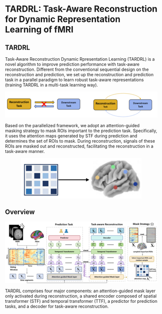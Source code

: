 # TARDRL: Task-Aware Reconstruction for Dynamic Representation Learning of fMRI
## TARDRL
Task-Aware Reconstruction Dynamic Rpresentation Learning (TARDRL) is a novel algorithm to improve prediction performance with task-aware reconstruction. Different from the conventional sequential design on the reconstruction and prediction, we set up the reconstruction and prediction task in a parallel paradigm to learn robust task-aware representations (training TARDRL in a multi-task learning way).
<p align="center">
<img src=assets/idea_img.png />
</p>

Based on the parallelized framework, we adopt an attention-guided masking strategy to mask ROIs important to the prediction task. Specifically, it uses the attention maps generated by STF during prediction and determines the set of ROIs to mask. During reconstruction, signals of these ROIs are masked out and reconstructed, facilitating the reconstruction in a task-aware manner. 
<p align="center">
<img src=assets/idea_img1.png width=400 heigh=150/>
</p>

## Overview
<p align="center">
<img src=assets/model_big.png />
</p>
TARDRL comprises four major components: an attention-guided mask layer only activated during reconstruction, a shared encoder composed of spatial transformer (STF) and temporal transformer (TTF), a predictor for prediction tasks, and a decoder for task-aware reconstruction.
